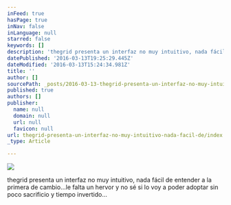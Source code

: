 ```yaml
---
inFeed: true
hasPage: true
inNav: false
inLanguage: null
starred: false
keywords: []
description: 'thegrid presenta un interfaz no muy intuitivo, nada fácil de entender a la primera de cambio...le falta un hervor y no sé si lo voy a poder adoptar sin poco sacrificio y tiempo invertido...'
datePublished: '2016-03-13T19:25:29.445Z'
dateModified: '2016-03-13T15:24:34.981Z'
title: ''
author: []
sourcePath: _posts/2016-03-13-thegrid-presenta-un-interfaz-no-muy-intuitivo-nada-facil-de.md
published: true
authors: []
publisher:
  name: null
  domain: null
  url: null
  favicon: null
url: thegrid-presenta-un-interfaz-no-muy-intuitivo-nada-facil-de/index.html
_type: Article

---
```

![](https://the-grid-user-content.s3-us-west-2.amazonaws.com/1e0f3f51-e8c8-4c50-800d-a08a16d272a0.png)

thegrid presenta un interfaz no muy intuitivo, nada fácil de entender a la primera de cambio...le falta un hervor y no sé si lo voy a poder adoptar sin poco sacrificio y tiempo invertido...